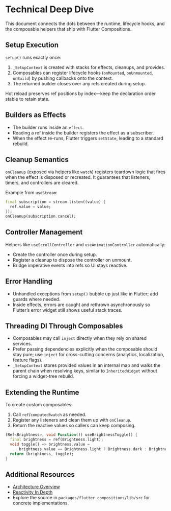 # Technical Deep Dive

This document connects the dots between the runtime, lifecycle hooks, and the composable helpers that ship with Flutter Compositions.

## Setup Execution

`setup()` runs exactly once:

1. `_SetupContext` is created with stacks for effects, cleanups, and provides.
2. Composables can register lifecycle hooks (`onMounted`, `onUnmounted`, `onBuild`) by pushing callbacks onto the context.
3. The returned builder closes over any refs created during setup.

Hot reload preserves ref positions by index—keep the declaration order stable to retain state.

## Builders as Effects

- The builder runs inside an `effect`.
- Reading a ref inside the builder registers the effect as a subscriber.
- When the effect re-runs, Flutter triggers `setState`, leading to a standard rebuild.

## Cleanup Semantics

`onCleanup` (exposed via helpers like `watch`) registers teardown logic that fires when the effect is disposed or recreated. It guarantees that listeners, timers, and controllers are cleared.

Example from `useStream`:

```dart
final subscription = stream.listen((value) {
  ref.value = value;
});
onCleanup(subscription.cancel);
```

## Controller Management

Helpers like `useScrollController` and `useAnimationController` automatically:

- Create the controller once during setup.
- Register a cleanup to dispose the controller on unmount.
- Bridge imperative events into refs so UI stays reactive.

## Error Handling

- Unhandled exceptions from `setup()` bubble up just like in Flutter; add guards where needed.
- Inside effects, errors are caught and rethrown asynchronously so Flutter’s error widget still shows useful stack traces.

## Threading DI Through Composables

- Composables may call `inject` directly when they rely on shared services.
- Prefer passing dependencies explicitly when the composable should stay pure; use `inject` for cross-cutting concerns (analytics, localization, feature flags).
- `_SetupContext` stores provided values in an internal map and walks the parent chain when resolving keys, similar to `InheritedWidget` without forcing a widget-tree rebuild.

## Extending the Runtime

To create custom composables:

1. Call `ref`/`computed`/`watch` as needed.
2. Register any listeners and clean them up with `onCleanup`.
3. Return the reactive values so callers can keep composing.

```dart
(Ref<Brightness>, void Function()) useBrightnessToggle() {
  final brightness = ref(Brightness.light);
  void toggle() => brightness.value =
      brightness.value == Brightness.light ? Brightness.dark : Brightness.light;
  return (brightness, toggle);
}
```

## Additional Resources

- [Architecture Overview](./architecture.md)
- [Reactivity In Depth](./reactivity-in-depth.md)
- Explore the source in `packages/flutter_compositions/lib/src` for concrete implementations.
